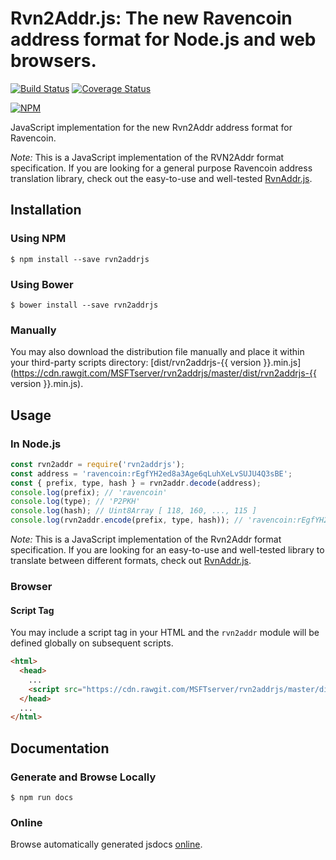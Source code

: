 # Rvn2Addr.js: The new Ravencoin address format for Node.js and web browsers.

[![Build Status](https://travis-ci.org/bitcoincashjs/cashaddrjs.svg?branch=master)](https://travis-ci.org/bitcoincashjs/cashaddrjs) [![Coverage Status](https://coveralls.io/repos/github/bitcoincashjs/cashaddrjs/badge.svg?branch=master)](https://coveralls.io/github/bitcoincashjs/cashaddrjs?branch=master)

[![NPM](https://nodei.co/npm/cashaddrjs.png?downloads=true)](https://nodei.co/npm/cashaddrjs/)

JavaScript implementation for the new Rvn2Addr address format for Ravencoin.

*Note:* This is a JavaScript implementation of the RVN2Addr format specification. If you are looking for a general purpose Ravencoin address translation library, check out the easy-to-use and well-tested [RvnAddr.js](https://github.com/MSFTserver/rvnaddrjs).

## Installation

### Using NPM

```bsh
$ npm install --save rvn2addrjs
```

### Using Bower

```bsh
$ bower install --save rvn2addrjs
```

### Manually

You may also download the distribution file manually and place it within your third-party scripts directory: [dist/rvn2addrjs-{{ version }}.min.js](https://cdn.rawgit.com/MSFTserver/rvn2addrjs/master/dist/rvn2addrjs-{{ version }}.min.js).

## Usage

### In Node.js

```javascript
const rvn2addr = require('rvn2addrjs');
const address = 'ravencoin:rEgfYH2ed8a3Age6qLuhXeLvSUJU4Q3sBE';
const { prefix, type, hash } = rvn2addr.decode(address);
console.log(prefix); // 'ravencoin'
console.log(type); // 'P2PKH'
console.log(hash); // Uint8Array [ 118, 160, ..., 115 ]
console.log(rvn2addr.encode(prefix, type, hash)); // 'ravencoin:rEgfYH2ed8a3Age6qLuhXeLvSUJU4Q3sBE'
```

*Note:* This is a JavaScript implementation of the Rvn2Addr format specification. If you are looking for an easy-to-use and well-tested library to translate between different formats, check out [RvnAddr.js](https://github.com/MSFTserver/rvnaddrjs).

### Browser

#### Script Tag

You may include a script tag in your HTML and the `rvn2addr` module will be defined globally on subsequent scripts.

```html
<html>
  <head>
    ...
    <script src="https://cdn.rawgit.com/MSFTserver/rvn2addrjs/master/dist/rvn2addrjs-{{ version }}.min.js"></script>
  </head>
  ...
</html>
```

## Documentation

### Generate and Browse Locally

```bsh
$ npm run docs
```

### Online

Browse automatically generated jsdocs [online](https://cdn.rawgit.com/MSFTserver/rvn2addrjs/master/docs/index.html).
